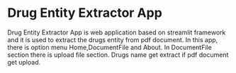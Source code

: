 # Drug Entity Extractor App

Drug Entity Extractor App is web application based on streamlit framework and it is used to extract the drugs entity from pdf document. In this app, there is option menu Home,DocumentFile and About. In DocumentFile section there is upload file section. Drugs name get extract if pdf document get upload.
